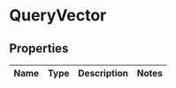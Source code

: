 

# QueryVector


## Properties

| Name | Type | Description | Notes |
|------------ | ------------- | ------------- | -------------|



